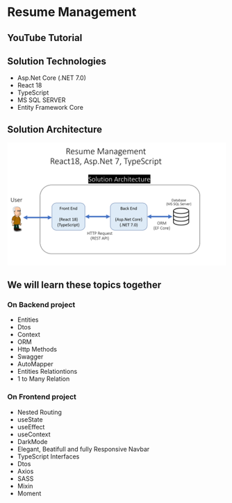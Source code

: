 # Resume Management

## YouTube Tutorial

## Solution Technologies

-  Asp.Net Core (.NET 7.0)
-  React 18
-  TypeScript
-  MS SQL SERVER
-  Entity Framework Core

## Solution Architecture

<img src="./banner.png" />

## We will learn these topics together

### On Backend project

-  Entities
-  Dtos
-  Context
-  ORM
-  Http Methods
-  Swagger
-  AutoMapper
-  Entities Relationtions
-  1 to Many Relation

### On Frontend project

-  Nested Routing
-  useState
-  useEffect
-  useContext
-  DarkMode
-  Elegant, Beatifull and fully Responsive Navbar
-  TypeScript Interfaces
-  Dtos
-  Axios
-  SASS
-  Mixin
-  Moment